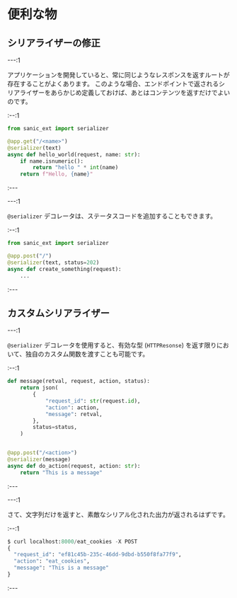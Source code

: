 # 便利な物

## シリアライザーの修正

---:1

アプリケーションを開発していると、常に同じようなレスポンスを返すルートが存在することがよくあります。 このような場合、エンドポイントで返されるシリアライザーをあらかじめ定義しておけば、あとはコンテンツを返すだけでよいのです。

:--:1

```python
from sanic_ext import serializer

@app.get("/<name>")
@serializer(text)
async def hello_world(request, name: str):
    if name.isnumeric():
        return "hello " * int(name)
    return f"Hello, {name}"
```

:---



---:1

`@serializer` デコレータは、ステータスコードを追加することもできます。

:--:1
```python
from sanic_ext import serializer

@app.post("/")
@serializer(text, status=202)
async def create_something(request):
    ...
```
:---

## カスタムシリアライザー


---:1

`@serializer` デコレータを使用すると、有効な型 (`HTTPResonse`) を返す限りにおいて、独自のカスタム関数を渡すことも可能です。

:--:1

```python
def message(retval, request, action, status):
    return json(
        {
            "request_id": str(request.id),
            "action": action,
            "message": retval,
        },
        status=status,
    )


@app.post("/<action>")
@serializer(message)
async def do_action(request, action: str):
    return "This is a message"
```

:---

---:1

さて、文字列だけを返すと、素敵なシリアル化された出力が返されるはずです。

:--:1

```python
$ curl localhost:8000/eat_cookies -X POST
{
  "request_id": "ef81c45b-235c-46dd-9dbd-b550f8fa77f9",
  "action": "eat_cookies",
  "message": "This is a message"
}

```

:---
